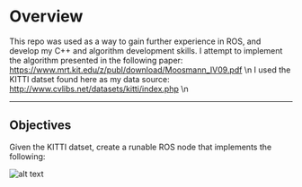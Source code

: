 # Overview

This repo was used as a way to gain further experience in ROS, and develop my C++ and algorithm development skills.
I attempt to implement the algorithm presented in the following paper: https://www.mrt.kit.edu/z/publ/download/Moosmann_IV09.pdf \n
I used the KITTI datset found here as my data source: http://www.cvlibs.net/datasets/kitti/index.php \n

----- 
Objectives
-----

Given the KITTI datset, create a runable ROS node that implements the following:

![alt text](https://github.com/aidanjones3/Ground-Segmentation/master/GroundSegmentation.jpg?raw=-true)
